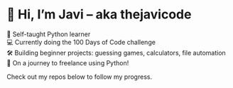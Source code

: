 # 👋 Hi, I’m Javi – aka thejavicode

🎯 Self-taught Python learner  
💻 Currently doing the 100 Days of Code challenge  
🛠 Building beginner projects: guessing games, calculators, file automation  
🚀 On a journey to freelance using Python!

Check out my repos below to follow my progress.
